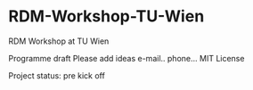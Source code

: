 # RDM-Workshop-TU-Wien
RDM Workshop at TU Wien

Programme draft
Please add ideas
e-mail..
phone...
MIT License

Project status: pre kick off
